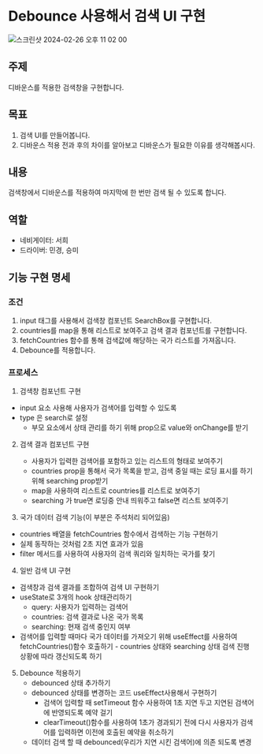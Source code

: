 # Debounce 사용해서 검색 UI 구현
![스크린샷 2024-02-26 오후 11 02 00](https://github.com/SeoHee3478/tea-code/assets/78894678/0651a1e6-b56d-48cc-9c18-76954981fc01)


## 주제

디바운스를 적용한 검색창을 구현합니다.

## 목표
1. 검색 UI를 만들어봅니다.
2. 디바운스 적용 전과 후의 차이를 알아보고 디바운스가 필요한 이유를 생각해봅시다. 

## 내용

검색창에서 디바운스를 적용하여 마지막에 한 번만 검색 될 수 있도록 합니다. 

## 역할

- 네비게이터: 서희
- 드라이버: 민경, 승미

## 기능 구현 명세

### 조건
1. input 태그를 사용해서 검색창 컴포넌트 SearchBox를 구현합니다.
2. countries를 map을 통해 리스트로 보여주고 검색 결과 컴포넌트를 구현합니다.
3. fetchCountries 함수를 통해 검색값에 해당하는 국가 리스트를 가져옵니다. 
4. Debounce를 적용합니다.


### 프로세스
1. 검색창 컴포넌트 구현
  - input 요소 사용해 사용자가 검색어를 입력할 수 있도록
  - type 은 search로 설정
	- 부모 요소에서 상태 관리를 하기 위해 prop으로 value와 onChange를 받기

2. 검색 결과 컴포넌트 구현
	- 사용자가 입력한 검색어를 포함하고 있는 리스트의 형태로 보여주기
	- countries prop을 통해서 국가 목록을 받고, 검색 중일 때는 로딩 표시를 하기 위해 searching prop받기
	- map을 사용하여 리스트로 countries를 리스트로 보여주기
	- searching 가 true면 로딩중 안내 띄워주고 false면 리스트 보여주기

3. 국가 데이터 검색 기능(이 부분은 주석처리 되어있음)
  - countries 배열을 fetchCountries 함수에서 검색하는 기능 구현하기
  - 실제 동작하는 것처럼  2초 지연 효과가 있음
  - filter 메서드를 사용하여 사용자의 검색 쿼리와 일치하는 국가를 찾기

4. 일반 검색 UI 구현
  - 검색창과 검색 결과를 조합하여 검색 UI 구현하기
  -  useState로 3개의 hook 상태관리하기
		- query: 사용자가 입력하는 검색어
		- countries: 검색 결과로 나온 국가 목록
		- searching: 현재 검색 중인지 여부
  - 검색어를 입력할 때마다 국가 데이터를 가져오기 위해 useEffect를 사용하여 fetchCountries()함수 호출하기
		- countries 상태와 searching 상태 검색 진행 상황에 따라 갱신되도록 하기

5. Debounce 적용하기
	- debounced 상태 추가하기
	- debounced 상태를 변경하는 코드 useEffect사용해서 구현하기
		- 검색어 입력할 때 setTimeout 함수 사용하여 1초 지연 두고 지연된 검색어에 반영되도록 예약 걸기
		- clearTimeout()함수를 사용하여 1초가 경과되기 전에 다시 사용자가 검색어를 입력하면 이전에 호출된 예약을 취소하기
	- 데이터 검색 할 때 debounced(우리가 지연 시킨 검색어)에 의존 되도록 변경
